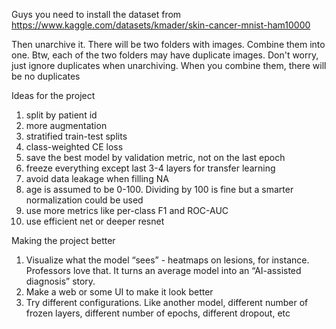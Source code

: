 Guys you need to install the dataset from
https://www.kaggle.com/datasets/kmader/skin-cancer-mnist-ham10000


Then unarchive it. There will be two folders with images. Combine them into one. Btw, each of the two folders may have duplicate images. Don't worry, just ignore duplicates when unarchiving. When you combine them, there will be no duplicates

Ideas for the project
1) split by patient id
2) more augmentation
3) stratified train-test splits
4) class-weighted CE loss
5) save the best model by validation metric, not on the last epoch
6) freeze everything except last 3-4 layers for transfer learning 
7) avoid data leakage when filling NA 
8) age is assumed to be 0-100. Dividing by 100 is fine but a smarter normalization could be used 
9) use more metrics like per-class F1 and ROC-AUC
10) use efficient net or deeper resnet

Making the project better
1) Visualize what the model “sees” - heatmaps on lesions, for instance. Professors love that. It turns an average model into an “AI-assisted diagnosis” story.
2) Make a web or some UI to make it look better
3) Try different configurations. Like another model, different number of frozen layers, different number of epochs, different dropout, etc
